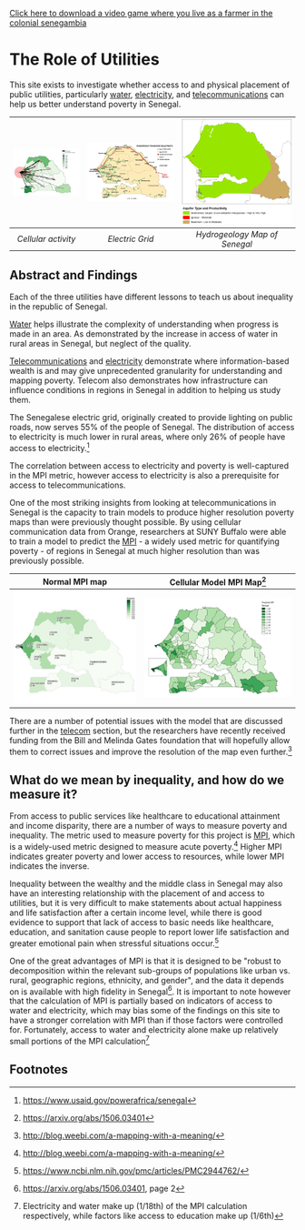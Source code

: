 [Click here to download a video game where you live as a farmer in the colonial senegambia](Resources/Senegambian_Trails_Build.zip)

# The Role of Utilities
This site exists to investigate whether access to and physical placement of public utilities, particularly [water](water.md), [electricity](electricity.md), and [telecommunications](telecom.md) can help us better understand poverty in Senegal.

| ![Cellular Activity](./Resources/Telecom/Telecom_Maps/Poverty_and_Cell_Towers.png) | ![MPI map of Senegal](./Resources/Electricity/Senegal_Electric_Grid.jpg) | ![MPI map of Senegal](./Resources/Water/Senegal_Hydrogeology.png)|
|:--:|:--:|:--:|
| *Cellular activity* | *Electric Grid* | *Hydrogeology Map of Senegal* |

## Abstract and Findings
Each of the three utilities have different lessons to teach us about inequality in the republic of Senegal.

[Water](water.md) helps illustrate the complexity of understanding when progress is made in an area. As demonstrated by the increase in access of water in rural areas in Senegal, but neglect of the quality.

[Telecommunications](telecom.md) and [electricity](electricity.md) demonstrate where information-based wealth is and may give unprecedented granularity for understanding and mapping poverty. Telecom also demonstrates how infrastructure can influence conditions in regions in Senegal in addition to helping us study them.

The Senegalese electric grid, originally created to provide lighting on public roads, now serves 55% of the people of Senegal. The distribution of access to electricity is much lower in rural areas, where only 26% of people have access to electricity.[^0]

The correlation between access to electricity and poverty is well-captured in the MPI metric, however access to electricity is also a prerequisite for access to telecommunications.

One of the most striking insights from looking at telecommunications in Senegal is the capacity to train models to produce higher resolution poverty maps than were previously thought possible. By using cellular communication data from Orange, researchers at SUNY Buffalo were able to train a model to predict the [MPI](#what-do-we-mean-by-inequality-and-how-do-we-measure-it) - a widely used metric for quantifying poverty - of regions in Senegal at much higher resolution than was previously possible.

| Normal MPI map | Cellular Model MPI Map[^8] |
|:--:|:--:|
| ![MPI map of Senegal](./Resources/Livelihood_Zones/senegal_mpi_map.png)| ![Cellular poverty map](./Resources/Telecom/Telecom_Maps/High_Granularity_Poverty_Map.png) |

There are a number of potential issues with the model that are discussed further in the [telecom](telecom.md) section, but the researchers have recently received funding from the Bill and Melinda Gates foundation that will hopefully allow them to correct issues and improve the resolution of the map even further.[^12]

## What do we mean by inequality, and how do we measure it?
From access to public services like healthcare to educational attainment and income disparity, there are a number of ways to measure poverty and inequality. The metric used to measure poverty for this project is [MPI](https://en.wikipedia.org/wiki/Multidimensional_Poverty_Index), which is a widely-used metric designed to measure acute poverty.[^1] Higher MPI indicates greater poverty and lower access to resources, while lower MPI indicates the inverse.

Inequality between the wealthy and the middle class in Senegal may also have an interesting relationship with the placement of and access to utilities, but it is very difficult to make statements about actual happiness and life satisfaction after a certain income level, while there is good evidence to support that lack of access to basic needs like healthcare, education, and sanitation cause people to report lower life satisfaction and greater emotional pain when stressful situations occur.[^3]

One of the great advantages of MPI is that it is designed to be "robust to decomposition within the relevant sub-groups of populations like urban vs. rural, geographic regions, ethnicity, and gender", and the data it depends on is available with high fidelity in Senegal[^4]. It is important to note however that the calculation of MPI is partially based on indicators of access to water and electricity, which may bias some of the findings on this site to have a stronger correlation with MPI than if those factors were controlled for. Fortunately, access to water and electricity alone make up relatively small portions of the MPI calculation[^5]


## Footnotes
[^8]: https://arxiv.org/abs/1506.03401
[^12]: http://blog.weebi.com/a-mapping-with-a-meaning/
[^0]: https://www.usaid.gov/powerafrica/senegal
[^1]: http://blog.weebi.com/a-mapping-with-a-meaning/
[^2]: http://www.ophi.org.uk/wp-content/uploads/MPI_2011_Methodology_Note_4-11-2011_1500.pdf?cda6c1
[^3]: https://www.ncbi.nlm.nih.gov/pmc/articles/PMC2944762/
[^4]: https://arxiv.org/abs/1506.03401, page 2
[^5]: Electricity and water make up (1/18th) of the MPI calculation respectively, while factors like access to education make up (1/6th)
